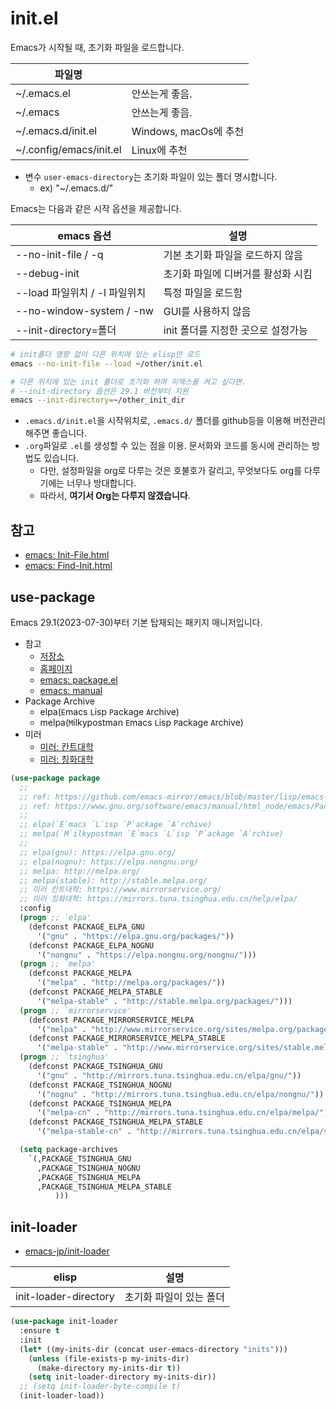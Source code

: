 # init.el

Emacs가 시작될 때, 초기화 파일을 로드합니다.

| 파일명                  |                       |
| ----------------------- | --------------------- |
| ~/.emacs.el             | 안쓰는게 좋음.        |
| ~/.emacs                | 안쓰는게 좋음.        |
| ~/.emacs.d/init.el      | Windows, macOs에 추천 |
| ~/.config/emacs/init.el | Linux에 추천          |

- 변수 `user-emacs-directory`는 초기화 파일이 있는 폴더 명시합니다.
  - ex) "~/.emacs.d/"

Emacs는 다음과 같은 시작 옵션을 제공합니다.

| emacs 옵션                    | 설명                               |
| ----------------------------- | ---------------------------------- |
| --no-init-file / -q           | 기본 초기화 파일을 로드하지 않음   |
| --debug-init                  | 초기화 파일에 디버거를 활성화 시킴 |
| --load 파일위치 / -l 파일위치 | 특정 파일을 로드함                 |
| --no-window-system / -nw      | GUI를 사용하지 않음                |
| --init-directory=폴더         | init 폴더를 지정한 곳으로 설정가능 |


```bash
# init폴더 영향 없이 다른 위치에 있는 elisp만 로드
emacs --no-init-file --load ~/other/init.el

# 다른 위치에 있는 init 폴더로 초기화 하며 이맥스를 켜고 싶다면.
# --init-directory 옵션은 29.1 버전부터 지원
emacs --init-directory=~/other_init_dir
```

- `.emacs.d/init.el`을 시작위치로, `.emacs.d/` 폴더를 github등을 이용해 버전관리해주면 좋습니다.
- `.org`파일로 `.el`를 생성할 수 있는 점을 이용. 문서화와 코드를 동시에 관리하는 방법도 있습니다.
  - 다만, 설정파일을 org로 다루는 것은 호불호가 갈리고, 무엇보다도 org를 다루기에는 너무나 방대합니다.
  - 따라서, **여기서 Org는 다루지 않겠습니다**.

## 참고

- [emacs: Init-File.html](https://www.gnu.org/software/emacs/manual/html_node/emacs/Init-File.html)
- [emacs: Find-Init.html](https://www.gnu.org/software/emacs/manual/html_node/emacs/Find-Init.html)

## use-package

Emacs 29.1(2023-07-30)부터 기본 탑재되는 패키지 매니저입니다.

- 참고
  - [저장소](https://github.com/jwiegley/use-package)
  - [홈페이지](https://jwiegley.github.io/use-package/keywords/)
  - [emacs: package.el](https://github.com/emacs-mirror/emacs/blob/master/lisp/emacs-lisp/package.el)
  - [emacs: manual](https://www.gnu.org/software/emacs/manual/html_node/emacs/Packages.html)
- Package Archive
  - elpa(`E`macs `L`isp `P`ackage `A`rchive)
  - melpa(`M`ilkypostman `E`macs `L`isp `P`ackage `A`rchive)
- 미러
  - [미러: 칸트대학](https://www.mirrorservice.org/)
  - [미러: 칭화대학](https://mirrors.tuna.tsinghua.edu.cn/help/elpa/)

``` lisp
(use-package package
  ;; 
  ;; ref: https://github.com/emacs-mirror/emacs/blob/master/lisp/emacs-lisp/package.el
  ;; ref: https://www.gnu.org/software/emacs/manual/html_node/emacs/Packages.html
  ;; 
  ;; elpa(`E`macs `L`isp `P`ackage `A`rchive)
  ;; melpa(`M`ilkypostman `E`macs `L`isp `P`ackage `A`rchive)
  ;; 
  ;; elpa(gnu): https://elpa.gnu.org/
  ;; elpa(nognu): https://elpa.nongnu.org/
  ;; melpa: http://melpa.org/
  ;; melpa(stable): http://stable.melpa.org/
  ;; 미러 칸트대학: https://www.mirrorservice.org/
  ;; 미러 칭화대학: https://mirrors.tuna.tsinghua.edu.cn/help/elpa/
  :config
  (progn ;; `elpa'
    (defconst PACKAGE_ELPA_GNU
      '("gnu" . "https://elpa.gnu.org/packages/"))
    (defconst PACKAGE_ELPA_NOGNU
      '("nongnu" . "https://elpa.nongnu.org/nongnu/")))
  (progn ;; `melpa'
    (defconst PACKAGE_MELPA
      '("melpa" . "http://melpa.org/packages/"))
    (defconst PACKAGE_MELPA_STABLE
      '("melpa-stable" . "http://stable.melpa.org/packages/")))
  (progn ;; `mirrorservice'
    (defconst PACKAGE_MIRRORSERVICE_MELPA
      '("melpa" . "http://www.mirrorservice.org/sites/melpa.org/packages/"))
    (defconst PACKAGE_MIRRORSERVICE_MELPA_STABLE
      '("melpa-stable" . "http://www.mirrorservice.org/sites/stable.melpa.org/packages/")))
  (progn ;; `tsinghua'
    (defconst PACKAGE_TSINGHUA_GNU
      '("gnu" . "http://mirrors.tuna.tsinghua.edu.cn/elpa/gnu/"))
    (defconst PACKAGE_TSINGHUA_NOGNU
      '("nognu" . "http://mirrors.tuna.tsinghua.edu.cn/elpa/nongnu/"))
    (defconst PACKAGE_TSINGHUA_MELPA
      '("melpa-cn" . "http://mirrors.tuna.tsinghua.edu.cn/elpa/melpa/"))
    (defconst PACKAGE_TSINGHUA_MELPA_STABLE
      '("melpa-stable-cn" . "http://mirrors.tuna.tsinghua.edu.cn/elpa/stable-melpa/")))

  (setq package-archives
	`(,PACKAGE_TSINGHUA_GNU
	  ,PACKAGE_TSINGHUA_NOGNU
	  ,PACKAGE_TSINGHUA_MELPA
	  ,PACKAGE_TSINGHUA_MELPA_STABLE
          )))
```

## init-loader

- [emacs-jp/init-loader](https://github.com/emacs-jp/init-loader/)

| elisp                 | 설명                    |
| --------------------- | ----------------------- |
| init-loader-directory | 초기화 파일이 있는 폴더 |

``` lisp
(use-package init-loader
  :ensure t
  :init
  (let* ((my-inits-dir (concat user-emacs-directory "inits")))
    (unless (file-exists-p my-inits-dir)
      (make-directory my-inits-dir t))
    (setq init-loader-directory my-inits-dir))
  ;; (setq init-loader-byte-compile t)
  (init-loader-load))
```
